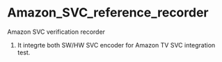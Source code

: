 # Amazon_SVC_reference_recorder
Amazon SVC verification recorder

1. It integrte both SW/HW SVC encoder for Amazon TV SVC integration test.
